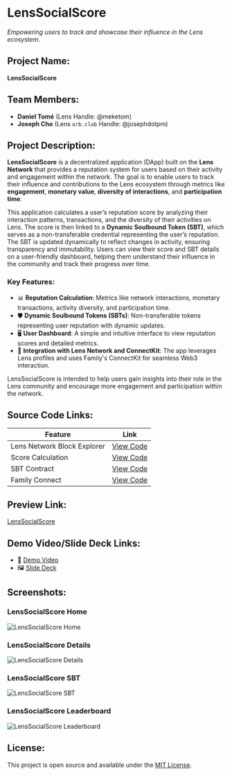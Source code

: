 # LensSocialScore

*Empowering users to track and showcase their influence in the Lens ecosystem.*

## Project Name:
**LensSocialScore**

## Team Members:
- **Daniel Tomé** (Lens Handle: @meketom)
- **Joseph Cho** (Lens `orb.club` Handle: @josephdotpm)

## Project Description:
**LensSocialScore** is a decentralized application (DApp) built on the **Lens Network** that provides a reputation system for users based on their activity and engagement within the network. The goal is to enable users to track their influence and contributions to the Lens ecosystem through metrics like **engagement**, **monetary value**, **diversity of interactions**, and **participation time**.

This application calculates a user’s reputation score by analyzing their interaction patterns, transactions, and the diversity of their activities on Lens. The score is then linked to a **Dynamic Soulbound Token (SBT)**, which serves as a non-transferable credential representing the user’s reputation. The SBT is updated dynamically to reflect changes in activity, ensuring transparency and immutability. Users can view their score and SBT details on a user-friendly dashboard, helping them understand their influence in the community and track their progress over time.

### Key Features:
- 📊 **Reputation Calculation**: Metrics like network interactions, monetary transactions, activity diversity, and participation time.
- 🛡️ **Dynamic Soulbound Tokens (SBTs)**: Non-transferable tokens representing user reputation with dynamic updates.
- 🖥️ **User Dashboard**: A simple and intuitive interface to view reputation scores and detailed metrics.
- 🔗 **Integration with Lens Network and ConnectKit**: The app leverages Lens profiles and uses Family's ConnectKit for seamless Web3 interaction.

LensSocialScore is intended to help users gain insights into their role in the Lens community and encourage more engagement and participation within the network.

## Source Code Links:

| Feature           | Link                                                                 |
|-------------------|----------------------------------------------------------------------|
| Lens Network Block Explorer | [View Code](https://github.com/danitome24/bc-lens-holiday-hackathon/blob/master/packages/nextjs/hooks/useFetchTransactions.ts) |
| Score Calculation | [View Code](https://github.com/danitome24/bc-lens-holiday-hackathon/blob/master/packages/nextjs/hooks/useCalculateScore.ts) |
| SBT Contract      | [View Code](https://github.com/danitome24/bc-lens-holiday-hackathon/blob/master/packages/foundry/contracts/LensScoreSBT.sol) |
| Family Connect    | [View Code](https://github.com/danitome24/bc-lens-holiday-hackathon/blob/master/packages/nextjs/components/Web3Provider.tsx) |

## Preview Link:

[LensSocialScore](https://bc-lens-holiday-hackathon.vercel.app/)

## Demo Video/Slide Deck Links:
- 🎥 [Demo Video](#)
- 🖼️ [Slide Deck](https://www.figma.com/deck/Moc2zF8fmSLQvdxz8Da8ch)

## Screenshots:

### LensSocialScore Home
![LensSocialScore Home](https://github.com/user-attachments/assets/acc384bf-9521-4889-8b47-26e4d7e6c4c2)

### LensSocialScore Details
![LensSocialScore Details](https://github.com/user-attachments/assets/57e6a272-b713-409a-8f78-06f34626c208)

### LensSocialScore SBT
![LensSocialScore SBT](https://github.com/user-attachments/assets/3dcc35bc-1c8d-4721-a95f-fd2c5ec8df77)

### LensSocialScore Leaderboard
![LensSocialScore Leaderboard](https://github.com/user-attachments/assets/26f80589-13ce-4449-9ee5-045264032608)

## License:
This project is open source and available under the [MIT License](https://opensource.org/licenses/MIT).

